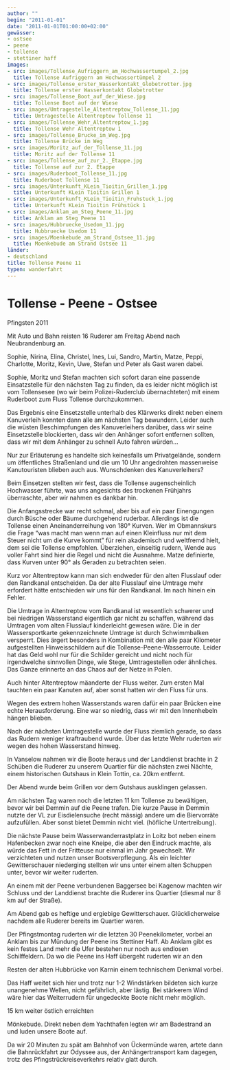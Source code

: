 ```yaml
---
author: ""
begin: "2011-01-01"
date: "2011-01-01T01:00:00+02:00"
gewässer:
- ostsee
- peene
- tollense
- stettiner haff
images:
- src: images/Tollense_Aufriggern_am_Hochwassertumpel_2.jpg
  title: Tollense Aufriggern am Hochwassertümpel 2
- src: images/Tollense_erster_Wasserkontakt_Globetrotter.jpg
  title: Tollense erster Wasserkontakt Globetrotter
- src: images/Tollense_Boot_auf_der_Wiese.jpg
  title: Tollense Boot auf der Wiese
- src: images/Umtragestelle_Altentreptow_Tollense_11.jpg
  title: Umtragestelle Altentreptow Tollense 11
- src: images/Tollense_Wehr_Altentreptow_1.jpg
  title: Tollense Wehr Altentreptow 1
- src: images/Tollense_Brucke_im_Weg.jpg
  title: Tollense Brücke im Weg
- src: images/Moritz_auf_der_Tollense_11.jpg
  title: Moritz auf der Tollense 11
- src: images/Tollense_auf_zur_2._Etappe.jpg
  title: Tollense auf zur 2. Etappe
- src: images/Ruderboot_Tollense_11.jpg
  title: Ruderboot Tollense 11
- src: images/Unterkunft_KLein_Tioitin_Grillen_1.jpg
  title: Unterkunft KLein Tioitin Grillen 1
- src: images/Unterkunft_KLein_Tioitin_Fruhstuck_1.jpg
  title: Unterkunft KLein Tioitin Frühstück 1
- src: images/Anklam_am_Steg_Peene_11.jpg
  title: Anklam am Steg Peene 11
- src: images/Hubbruecke_Usedom_11.jpg
  title: Hubbruecke Usedom 11
- src: images/Moenkebude_am_Strand_Ostsee_11.jpg
  title: Moenkebude am Strand Ostsee 11
länder:
- deutschland
title: Tollense Peene 11
typen: wanderfahrt
---
```



# Tollense - Peene - Ostsee


Pfingsten 2011

Mit Auto und Bahn reisten 16 Ruderer am Freitag Abend nach Neubrandenburg an.

Sophie, Nirina, Elina, Christel, Ines, Lui, Sandro, Martin, Matze, Peppi, Charlotte, Moritz, Kevin, Uwe, Stefan und Peter als Gast waren dabei.

Sophie, Moritz und Stefan machten sich sofort daran eine passende Einsatzstelle für den nächsten Tag zu finden, da es leider nicht möglich ist vom Tollensesee (wo wir beim Polizei-Ruderclub übernachteten) mit einem Ruderboot zum Fluss Tollense durchzukommen.

Das Ergebnis eine Einsetzstelle unterhalb des Klärwerks direkt neben einem Kanuverleih konnten dann alle am nächsten Tag bewundern. Leider auch die wüsten Beschimpfungen des Kanuverleihers darüber, dass wir seine Einsetzstelle blockierten, dass wir den Anhänger sofort entfernen sollten, dass wir mit dem Anhänger zu schnell Auto fahren würden...

Nur zur Erläuterung es handelte sich keinesfalls um Privatgelände, sondern um öffentliches Straßenland und die um 10 Uhr angedrohten massenweise Kanutouristen blieben auch aus. Wunschdenken des Kanuverleihers?

Beim Einsetzen stellten wir fest, dass die Tollense augenscheinlich Hochwasser führte, was uns angesichts des trockenen Frühjahrs überraschte, aber wir nahmen es dankbar hin.

Die Anfangsstrecke war recht schmal, aber bis auf ein paar Einengungen durch Büsche oder Bäume durchgehend ruderbar. Allerdings ist die Tollense einen Aneinanderreihung von 180° Kurven. Wer im Obmannskurs die Frage “was macht man wenn man auf einen Kleinfluss nur mit dem Steuer nicht um die Kurve kommt” für rein akademisch und weltfremd hielt, dem sei die Tollense empfohlen. Überziehen, einseitig rudern, Wende aus voller Fahrt sind hier die Regel und nicht die Ausnahme. Matze definierte, dass Kurven unter 90° als Geraden zu betrachten seien.

Kurz vor Altentreptow kann man sich endweder für den alten Flusslauf oder den Randkanal entscheiden. Da der alte Flusslauf eine Umtrage mehr erfordert hätte entschieden wir uns für den Randkanal. Im nach hinein ein Fehler.

Die Umtrage in Altentreptow vom Randkanal ist wesentlich schwerer und bei niedrigen Wasserstand eigentlich gar nicht zu schaffen, während das Umtragen vom alten Flusslauf kinderleicht gewesen wäre. Die in der Wassersportkarte gekennzeichnete Umtrage ist durch Schwimmbalken versperrt. Dies ärgert besonders in Kombination mit den alle paar Kilometer aufgestellten Hinweisschildern auf die Tollense-Peene-Wasserroute. Leider hat das Geld wohl nur für die Schilder gereicht und nicht noch für irgendwelche sinnvollen Dinge, wie Stege, Umtragestellen oder ähnliches. Das Ganze erinnerte an das Chaos auf der Netze in Polen.

Auch hinter Altentreptow mäanderte der Fluss weiter. Zum ersten Mal tauchten ein paar Kanuten auf, aber sonst hatten wir den Fluss für uns.

Wegen des extrem hohen Wasserstands waren dafür ein paar Brücken eine echte Herausforderung. Eine war so niedrig, dass wir mit den Innenhebeln hängen blieben.

Nach der nächsten Umtragestelle wurde der Fluss ziemlich gerade, so dass das Rudern weniger kraftraubend wurde. Über das letzte Wehr ruderten wir wegen des hohen Wasserstand hinweg.

In Vanselow nahmen wir die Boote heraus und der Landdienst brachte in 2 Schüben die Ruderer zu unserem Quartier für die nächsten zwei Nächte, einem historischen Gutshaus in Klein Tottin, ca. 20km entfernt.

Der Abend wurde beim Grillen vor dem Gutshaus ausklingen gelassen.

Am nächsten Tag waren noch die letzten 11 km Tollense zu bewältigen, bevor wir bei Demmin auf die Peene trafen. Die kurze Pause in Demmin nutzte der VL zur Eisdielensuche (recht mässig) andere um die Biervorräte aufzufüllen. Aber sonst bietet Demmin nicht viel. (höfliche Untertreibung).

Die nächste Pause beim Wasserwanderrastplatz in Loitz bot neben einem Hafenbecken zwar noch eine Kneipe, die aber den Eindruck machte, als würde das Fett in der Fritteuse nur einmal im Jahr gewechselt. Wir verzichteten und nutzen unser Bootsverpflegung. Als ein leichter Gewitterschauer niederging stellten wir uns unter einem alten Schuppen unter, bevor wir weiter ruderten.

An einem mit der Peene verbundenen Baggersee bei Kagenow machten wir Schluss und der Landdienst brachte die Ruderer ins Quartier (diesmal nur 8 km auf der Straße).

Am Abend gab es heftige und ergiebige Gewitterschauer. Glücklicherweise nachdem alle Ruderer bereits im Quartier waren.

Der Pfingstmontag ruderten wir die letzten 30 Peenekilometer, vorbei an Anklam bis zur Mündung der Peene ins Stettiner Haff. Ab Anklam gibt es kein festes Land mehr die Ufer bestehen nur noch aus endlosen Schilffeldern. Da wo die Peene ins Haff übergeht ruderten wir an den

Resten der alten Hubbrücke von Karnin einem technischem Denkmal vorbei.

Das Haff weitet sich hier und trotz nur 1-2 Windstärken bildeten sich kurze unangenehme Wellen, nicht gefährlich, aber lästig. Bei stärkerem Wind wäre hier das Weiterrudern für ungedeckte Boote nicht mehr möglich.

15 km weiter östlich erreichten

Mönkebude. Direkt neben dem Yachthafen legten wir am Badestrand an und luden unsere Boote auf.

Da wir 20 Minuten zu spät am Bahnhof von Ückermünde waren, artete dann die Bahnrückfahrt zur Odyssee aus, der Anhängertransport kam dagegen, trotz des Pfingstrückreiseverkehrs relativ glatt durch.
